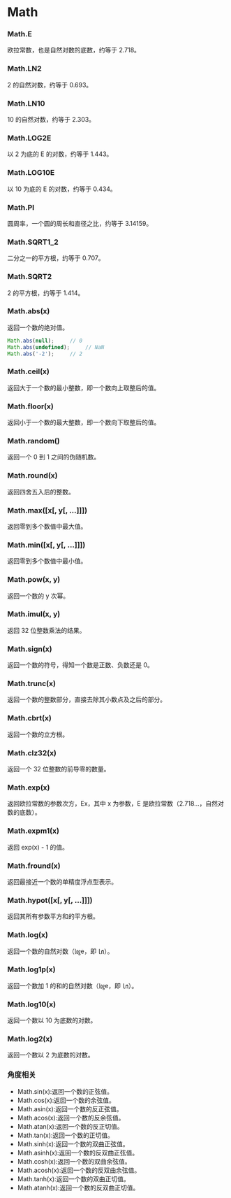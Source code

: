 # Math

### Math.E
欧拉常数，也是自然对数的底数，约等于 2.718。

### Math.LN2
2 的自然对数，约等于 0.693。

### Math.LN10
10 的自然对数，约等于 2.303。

### Math.LOG2E
以 2 为底的 E 的对数，约等于 1.443。

### Math.LOG10E
以 10 为底的 E 的对数，约等于 0.434。

### Math.PI
圆周率，一个圆的周长和直径之比，约等于 3.14159。

### Math.SQRT1_2
二分之一的平方根，约等于 0.707。

### Math.SQRT2
2 的平方根，约等于 1.414。

### Math.abs(x)
返回一个数的绝对值。
```js
Math.abs(null);     // 0
Math.abs(undefined);     // NaN
Math.abs('-2');     // 2
```

### Math.ceil(x)
返回大于一个数的最小整数，即一个数向上取整后的值。

### Math.floor(x)
返回小于一个数的最大整数，即一个数向下取整后的值。

### Math.random()
返回一个 0 到 1 之间的伪随机数。

### Math.round(x)
返回四舍五入后的整数。

### Math.max([x[, y[, …]]])
返回零到多个数值中最大值。

### Math.min([x[, y[, …]]])
返回零到多个数值中最小值。

### Math.pow(x, y)
返回一个数的 y 次幂。

### Math.imul(x, y)
返回 32 位整数乘法的结果。

### Math.sign(x)
返回一个数的符号，得知一个数是正数、负数还是 0。

### Math.trunc(x)
返回一个数的整数部分，直接去除其小数点及之后的部分。

### Math.cbrt(x)
返回一个数的立方根。

### Math.clz32(x)
返回一个 32 位整数的前导零的数量。

### Math.exp(x)
返回欧拉常数的参数次方，Ex，其中 x 为参数，E 是欧拉常数（2.718...，自然对数的底数）。

### Math.expm1(x)
返回 exp(x) - 1 的值。

### Math.fround(x)
返回最接近一个数的单精度浮点型表示。

### Math.hypot([x[, y[, …]]])
返回其所有参数平方和的平方根。

### Math.log(x)
返回一个数的自然对数（㏒e，即 ㏑）。

### Math.log1p(x)
返回一个数加 1 的和的自然对数（㏒e，即 ㏑）。

### Math.log10(x)
返回一个数以 10 为底数的对数。

### Math.log2(x)
返回一个数以 2 为底数的对数。

### 角度相关
- Math.sin(x):返回一个数的正弦值。
- Math.cos(x):返回一个数的余弦值。
- Math.asin(x):返回一个数的反正弦值。
- Math.acos(x):返回一个数的反余弦值。
- Math.atan(x):返回一个数的反正切值。
- Math.tan(x):返回一个数的正切值。
- Math.sinh(x):返回一个数的双曲正弦值。
- Math.asinh(x):返回一个数的反双曲正弦值。
- Math.cosh(x):返回一个数的双曲余弦值。
- Math.acosh(x):返回一个数的反双曲余弦值。
- Math.tanh(x):返回一个数的双曲正切值。
- Math.atanh(x):返回一个数的反双曲正切值。

